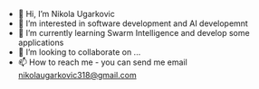 - 👋 Hi, I’m Nikola Ugarkovic
- 👀 I’m interested in software development and AI developemnt
- 🌱 I’m currently learning Swarm Intelligence and develop some applications
- 💞️ I’m looking to collaborate on ...
- 📫 How to reach me - you can send me email nikolaugarkovic318@gmail.com

<!---
NikolaUgarkovic318/NikolaUgarkovic318 is a ✨ special ✨ repository because its `README.md` (this file) appears on your GitHub profile.
You can click the Preview link to take a look at your changes.
--->
